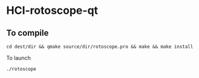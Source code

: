 # HCI-rotoscope-qt

To compile
----------

```
cd dest/dir && qmake source/dir/rotoscope.pro && make && make install
```

To launch
```
./rotoscope
```

